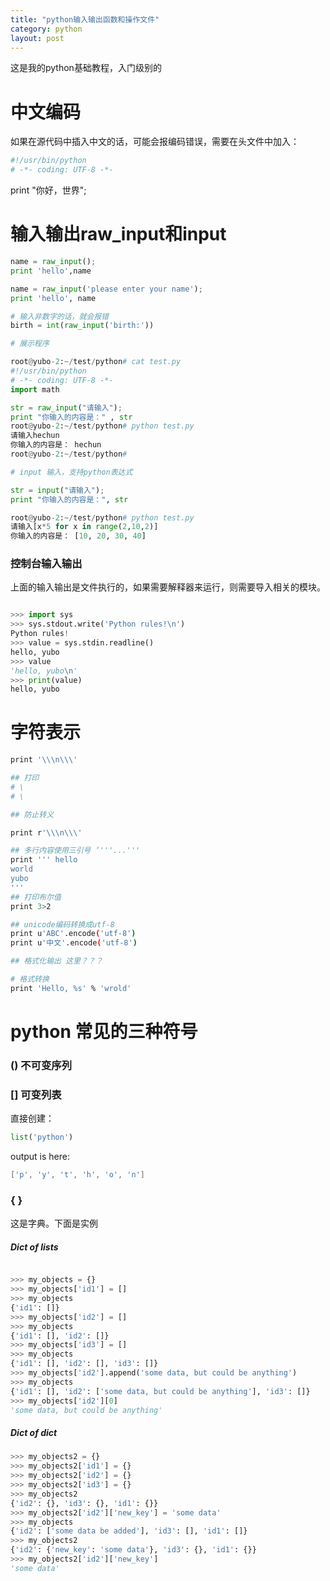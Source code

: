 ```yaml
---
title: "python输入输出函数和操作文件"
category: python
layout: post
---
```


这是我的python基础教程，入门级别的

# 中文编码

如果在源代码中插入中文的话，可能会报编码错误，需要在头文件中加入：

```python
#!/usr/bin/python
# -*- coding: UTF-8 -*-
```

print "你好，世界";

# 输入输出raw_input和input

```python
name = raw_input();
print 'hello',name

name = raw_input('please enter your name');
print 'hello', name

# 输入非数字的话，就会报错
birth = int(raw_input('birth:'))

# 展示程序

root@yubo-2:~/test/python# cat test.py
#!/usr/bin/python
# -*- coding: UTF-8 -*-
import math

str = raw_input("请输入");
print "你输入的内容是：" , str
root@yubo-2:~/test/python# python test.py
请输入hechun
你输入的内容是： hechun
root@yubo-2:~/test/python#

# input 输入，支持python表达式

str = input("请输入");
print "你输入的内容是：", str

root@yubo-2:~/test/python# python test.py
请输入[x*5 for x in range(2,10,2)]
你输入的内容是： [10, 20, 30, 40]


```

### 控制台输入输出

上面的输入输出是文件执行的，如果需要解释器来运行，则需要导入相关的模块。

```python

>>> import sys
>>> sys.stdout.write('Python rules!\n')
Python rules!
>>> value = sys.stdin.readline()
hello, yubo
>>> value
'hello, yubo\n'
>>> print(value)
hello, yubo

```

# 字符表示

```bash
print '\\\n\\\'

## 打印
# \
# \

## 防止转义

print r'\\\n\\\'

## 多行内容使用三引号 ‘'''...'''
print ''' hello
world
yubo
'''
## 打印布尔值
print 3>2

## unicode编码转换成utf-8
print u'ABC'.encode('utf-8')
print u'中文'.encode('utf-8')

## 格式化输出 这里？？？

# 格式转换
print 'Hello, %s' % 'wrold'
```

# python 常见的三种符号

### () 不可变序列

### [] 可变列表

直接创建：

```python
list('python')
```

output is here:

```c
['p', 'y', 't', 'h', 'o', 'n']
```

### { }

这是字典。下面是实例

##### Dict of lists

```python

>>> my_objects = {}
>>> my_objects['id1'] = []
>>> my_objects
{'id1': []}
>>> my_objects['id2'] = []
>>> my_objects
{'id1': [], 'id2': []}
>>> my_objects['id3'] = []
>>> my_objects
{'id1': [], 'id2': [], 'id3': []}
>>> my_objects['id2'].append('some data, but could be anything')
>>> my_objects
{'id1': [], 'id2': ['some data, but could be anything'], 'id3': []}
>>> my_objects['id2'][0]
'some data, but could be anything'
```

##### Dict of dict

```python
>>> my_objects2 = {}
>>> my_objects2['id1'] = {}
>>> my_objects2['id2'] = {}
>>> my_objects2['id3'] = {}
>>> my_objects2
{'id2': {}, 'id3': {}, 'id1': {}}
>>> my_objects2['id2']['new_key'] = 'some data'
>>> my_objects
{'id2': ['some data be added'], 'id3': [], 'id1': []}
>>> my_objects2
{'id2': {'new_key': 'some data'}, 'id3': {}, 'id1': {}}
>>> my_objects2['id2']['new_key']
'some data'
```






